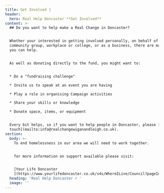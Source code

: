 ```yaml
---
title: Get Involved |
header:
  hero: Real Help Doncaster **Get Involved**
content: >-
  ## Do you want to help make a Real Change in Doncaster?


  Whether your interested in getting involved personally, on behalf of your
  community group, workplace or college, or as a business, there are many ways
  you can help. 


  As well as donating directly to the fund, you might want to:


  * Do a "fundraising challenge"

  * Invite us to speak at an event you are having

  * Play a role in organising Campaign activities

  * Share your skills or knowledge

  * Donate space, items, or equipment


  Every bit helps, so if you want to help people in Doncaster, please [get in
  touch](mailto:info@realchangewiganandleigh.co.uk).
section:
  body: >-
    To end homelessness in our area we will need to work together.


    for more information on support available please visit:


    [Your Life Doncaster
    ](https://www.yourlifedoncaster.co.uk/s4s/WhereILive/Council?pageId=7&lockLA=True)
  heading: 'Real Help Doncaster r '
  image: ''
---
```


